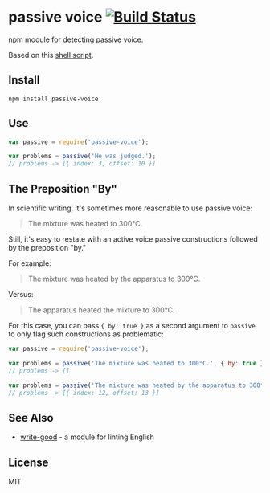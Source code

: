 # passive voice [![Build Status](https://travis-ci.org/btford/passive-voice.svg?branch=master)](https://travis-ci.org/btford/passive-voice)

npm module for detecting passive voice.

Based on this [shell script](http://matt.might.net/articles/shell-scripts-for-passive-voice-weasel-words-duplicates/).


## Install

```shell
npm install passive-voice
```


## Use

```javascript
var passive = require('passive-voice');

var problems = passive('He was judged.');
// problems -> [{ index: 3, offset: 10 }]
```


## The Preposition "By"

In scientific writing, it's sometimes more reasonable to use passive voice:

> The mixture was heated to 300°C.


Still, it's easy to restate with an active voice passive constructions followed by the
preposition "by."

For example:

> The mixture was heated by the apparatus to 300°C.

Versus:

> The apparatus heated the mixture to 300°C.

For this case, you can pass `{ by: true }` as a second argument to `passive` to only flag
such constructions as problematic:

```javascript
var passive = require('passive-voice');

var problems = passive('The mixture was heated to 300°C.', { by: true });
// problems -> []

var problems = passive('The mixture was heated by the apparatus to 300°C.', { by: true });
// problems -> [{ index: 12, offset: 13 }]
```


## See Also

* [write-good](https://github.com/btford/write-good) - a module for linting English


## License
MIT
